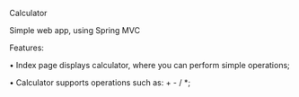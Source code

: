 
Calculator

Simple web app, using Spring MVC

Features:

• Index page displays calculator, where you can perform simple operations;

• Calculator supports operations such as: + - / *;
